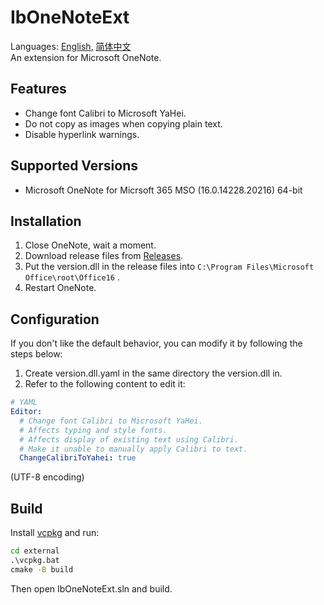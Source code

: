 ﻿# IbOneNoteExt
Languages: [English](README.md), [简体中文](README.zh-Hans.md)  
An extension for Microsoft OneNote.

## Features
* Change font Calibri to Microsoft YaHei.
* Do not copy as images when copying plain text.
* Disable hyperlink warnings.

## Supported Versions
* Microsoft OneNote for Micrsoft 365 MSO (16.0.14228.20216) 64-bit

## Installation
1. Close OneNote, wait a moment.
1. Download release files from [Releases](../../releases).
1. Put the version.dll in the release files into `C:\Program Files\Microsoft Office\root\Office16` .
1. Restart OneNote.

## Configuration
If you don't like the default behavior, you can modify it by following the steps below:
1. Create version.dll.yaml in the same directory the version.dll in.
1. Refer to the following content to edit it:
```yaml
# YAML
Editor:
  # Change font Calibri to Microsoft YaHei.
  # Affects typing and style fonts.
  # Affects display of existing text using Calibri.
  # Make it unable to manually apply Calibri to text.
  ChangeCalibriToYahei: true
```
(UTF-8 encoding)

## Build
Install [vcpkg](https://github.com/microsoft/vcpkg) and run:
```cmd
cd external
.\vcpkg.bat
cmake -B build
```
Then open IbOneNoteExt.sln and build.